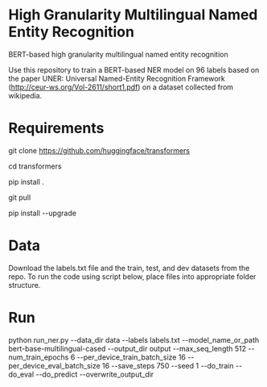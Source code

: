 # High Granularity Multilingual Named Entity Recognition

BERT-based high granularity multilingual named entity recognition

Use this repository to train a BERT-based NER model on 96 labels based on the paper UNER: Universal Named-Entity Recognition
Framework (http://ceur-ws.org/Vol-2611/short1.pdf) on a dataset collected from wikipedia.


# Requirements
git clone https://github.com/huggingface/transformers

cd transformers

pip install .

git pull

pip install --upgrade

# Data
Download the labels.txt file and the train, test, and dev datasets from the repo. To run the code using script below, place files into appropriate folder structure.

# Run
python run_ner.py --data_dir data --labels labels.txt --model_name_or_path bert-base-multilingual-cased --output_dir output --max_seq_length  512 --num_train_epochs 6 --per_device_train_batch_size 16 --per_device_eval_batch_size 16 --save_steps 750 --seed 1 --do_train --do_eval --do_predict --overwrite_output_dir
